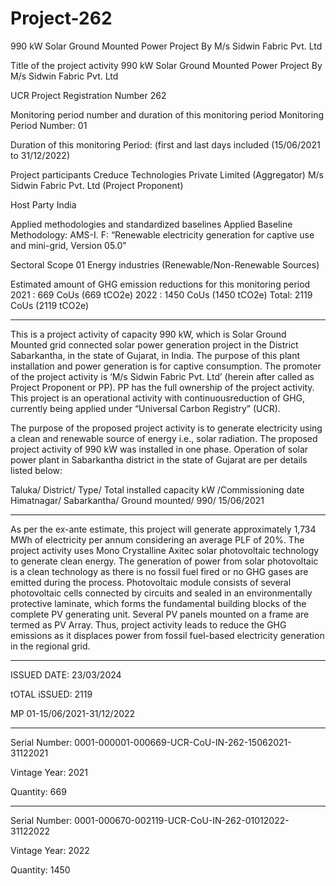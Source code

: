 # Project-262
990 kW Solar Ground Mounted Power Project By M/s Sidwin Fabric Pvt. Ltd

Title of the project activity 990 kW Solar Ground Mounted Power Project By M/s
Sidwin Fabric Pvt. Ltd

UCR Project Registration Number 262

Monitoring period number and
duration of this monitoring period
Monitoring Period Number: 01

Duration of this monitoring Period: (first and last days
included (15/06/2021 to 31/12/2022)

Project participants Creduce Technologies Private Limited (Aggregator)
M/s Sidwin Fabric Pvt. Ltd (Project Proponent)

Host Party India

Applied methodologies and
standardized baselines
Applied Baseline Methodology:
AMS-I. F: “Renewable electricity generation for captive
use and mini-grid, Version 05.0”

Sectoral Scope 01 Energy industries
(Renewable/Non-Renewable Sources)

Estimated amount of GHG emission
reductions for this monitoring
period
2021 : 669 CoUs (669 tCO2e)
2022 : 1450 CoUs (1450 tCO2e)
Total: 2119 CoUs (2119 tCO2e)
_______________________________
This is a project activity of capacity 990 kW, which is Solar Ground Mounted grid connected solar
power generation project in the District Sabarkantha, in the state of Gujarat, in India. The purpose of
this plant installation and power generation is for captive consumption. The promoter of the project
activity is ‘M/s Sidwin Fabric Pvt. Ltd’ (herein after called as Project Proponent or PP). PP has the
full ownership of the project activity. This project is an operational activity with continuousreduction
of GHG, currently being applied under “Universal Carbon Registry” (UCR).

The purpose of the proposed project activity is to generate electricity using a clean and renewable
source of energy i.e., solar radiation. The proposed project activity of 990 kW was installed in one
phase. Operation of solar power plant in Sabarkantha district in the state of Gujarat are per details
listed below:

Taluka/ District/ Type/ Total installed capacity kW /Commissioning date
Himatnagar/ Sabarkantha/ Ground mounted/ 990/ 15/06/2021
__________________________
As per the ex-ante estimate, this project will generate approximately 1,734 MWh of electricity per
annum considering an average PLF of 20%. The project activity uses Mono Crystalline Axitec solar
photovoltaic technology to generate clean energy. The generation of power from solar photovoltaic
is a clean technology as there is no fossil fuel fired or no GHG gases are emitted during the process.
Photovoltaic module consists of several photovoltaic cells connected by circuits and sealed in an
environmentally protective laminate, which forms the fundamental building blocks of the complete
PV generating unit. Several PV panels mounted on a frame are termed as PV Array. Thus, project
activity leads to reduce the GHG emissions as it displaces power from fossil fuel-based electricity
generation in the regional grid.
______________
ISSUED DATE: 23/03/2024

tOTAL iSSUED: 2119

MP 01-15/06/2021-31/12/2022
__________________________

Serial Number: 0001-000001-000669-UCR-CoU-IN-262-15062021-31122021

Vintage Year: 2021

Quantity: 669
________________
Serial Number: 0001-000670-002119-UCR-CoU-IN-262-01012022-31122022

Vintage Year: 2022

Quantity: 1450
